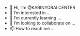 - 👋 Hi, I’m @KARINYORALCENTER
- 👀 I’m interested in ...
- 🌱 I’m currently learning ...
- 💞️ I’m looking to collaborate on ...
- 📫 How to reach me ...

<!---
KARINYORALCENTER/KARINYORALCENTER is a ✨ special ✨ repository because its `README.md` (this file) appears on your GitHub profile.
You can click the Preview link to take a look at your changes.
--->
